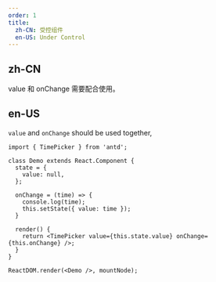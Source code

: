 ```yaml
---
order: 1
title:
  zh-CN: 受控组件
  en-US: Under Control
---
```


## zh-CN

value 和 onChange 需要配合使用。

## en-US

`value` and `onChange` should be used together,

````__react
import { TimePicker } from 'antd';

class Demo extends React.Component {
  state = {
    value: null,
  };

  onChange = (time) => {
    console.log(time);
    this.setState({ value: time });
  }

  render() {
    return <TimePicker value={this.state.value} onChange={this.onChange} />;
  }
}

ReactDOM.render(<Demo />, mountNode);
````

